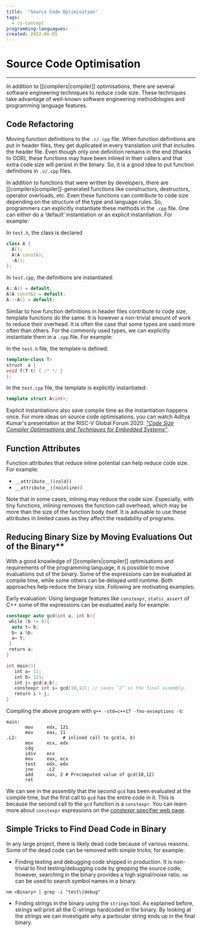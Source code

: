 ```yaml
---
title:  "Source Code Optimisation"
tags:
  - cs-concept
programming-languagues:
created: 2022-06-05
---
```

# Source Code Optimisation
---
In addition to [[compilers|compiler]] optimisations, there are several software engineering techniques to reduce code size. These techniques take advantage of well-known software engineering methodologies and programming language features.

## Code Refactoring
Moving function definitions to the `.c/.cpp` file. When function definitions are put in header files, they get duplicated in every translation unit that includes the header file. Even though only one definition remains in the end (thanks to ODR), these functions may have been inlined in their callers and that extra code size will persist in the binary. So, it is a good idea to put function definitions in `.c/.cpp` files.

In addition to functions that were written by developers, there are [[compilers|compiler]]-generated functions like constructors, destructors, operator overloads, etc. Even these functions can contribute to code size depending on the structure of the type and language rules. So, programmers can explicitly instantiate these methods in the `.cpp` file. One can either do a ‘default’ instantiation or an explicit instantiation. For example:

In `test.h`, the class is declared

```cpp
class A {  
  A(); 
  A(A const&);
  ~A();
};
```

In `test.cpp`, the definitions are instantiated:

```cpp
A::A() = default;  
A(A const&) = default;  
A::~A() = default;
```

Similar to how function definitions in header files contribute to code size, template functions do the same. It is however a non-trivial amount of work to reduce their overhead. It is often the case that some types are used more often than others. For the commonly used types, we can explicitly instantiate them in a `.cpp` file. For example:

In the `test.h` file, the template is defined:

```cpp
template<class T>  
struct  a {  
void f(T t) { /* */ }  
};
```

In the `test.cpp` file, the template is explicitly instantiated:

```cpp
template struct A<int>;
```

Explicit instantiations also save compile time as the instantiation happens once. For more ideas on source code optimisations, you can watch Aditya Kumar's presentation at the RISC-V Global Forum 2020: [_"Code Size Compiler Optimisations and Techniques for Embedded Systems"_](https://www.youtube.com/watch?v=6IuDWfuMEno).

## Function Attributes

Function attributes that reduce inline potential can help reduce code size. For example:

- `__attribute__((cold))`
- `__attribute__((noinline))`

Note that in some cases, inlining may reduce the code size. Especially, with tiny functions, inlining removes the function call overhead, which may be more than the size of the function body itself. It is advisable to use these attributes in limited cases as they affect the readability of programs.

## Reducing Binary Size by Moving Evaluations Out of the Binary**
With a good knowledge of [[compilers|compiler]] optimisations and requirements of the programming language, it is possible to move evaluations out of the binary. Some of the expressions can be evaluated at compile time, while some others can be delayed until runtime. Both approaches help reduce the binary size. Following are motivating examples:

Early evaluation: Using language features like `constexpr`, `static_assert` of C++ some of the expressions can be evaluated early for example:

```cpp
constexpr auto gcd(int a, int b){  
 while (b != 0){  
  auto t= b;  
  b= a %b;  
  a= t;  
 }  
 return a;  
}

int main(){  
   int a= 11;  
   int b= 121;  
   int j= gcd(a,b);  
   constexpr int i= gcd(10,12); // saves ‘2’ in the final assembly.  
   return i + j;  
}
```

Compiling the above program with `g++ -std=c++17 -fno-exceptions -S`:

```assembly
main:  
       mov     edx, 121  
       mov     eax, 11  
.L2:                 # inlined call to gcd(a, b)  
       mov     ecx, edx  
       cdq  
       idiv    ecx  
       mov     eax, ecx  
       test    edx, edx  
       jne     .L2  
       add     eax, 2 # Precomputed value of gcd(10,12)  
       ret
```

We can see in the assembly that the second `gcd` has been evaluated at the compile time, but the first call to `gcd` has the entire code in it. This is because the second call to the `gcd` function is a `constexpr`. You can learn more about `constexpr` expressions on the [constexpr specifier web page](https://en.cppreference.com/w/cpp/language/constexp).

## Simple Tricks to Find Dead Code in Binary
In any large project, there is likely dead code because of various reasons. Some of the dead code can be removed with simple tricks; for example:

- Finding testing and debugging code shipped in production. It is non-trivial to find testing/debugging code by grepping the source code; however, searching in the binary provides a high signal/noise ratio. `nm` can be used to search symbol names in a binary. 
 
`nm <Binary> | grep -i "test\|debug"`

- Finding strings in the binary using the `strings` tool. As explained before, strings will print all the C-strings hardcoded in the binary. By looking at the strings we can investigate why a particular string ends up in the final binary.